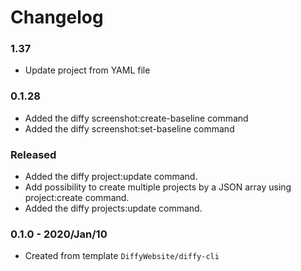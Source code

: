 # Changelog

### 1.37

* Update project from YAML file

### 0.1.28
* Added the diffy screenshot:create-baseline command
* Added the diffy screenshot:set-baseline command

### Released

* Added the diffy project:update command.
* Add possibility to create multiple projects by a JSON array using project:create command.
* Added the diffy projects:update command.

### 0.1.0 - 2020/Jan/10

* Created from template `DiffyWebsite/diffy-cli`
